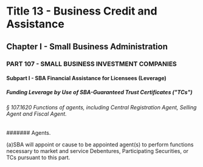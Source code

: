 
# Title 13 - Business Credit and Assistance
## Chapter I - Small Business Administration
### PART 107 - SMALL BUSINESS INVESTMENT COMPANIES
#### Subpart I - SBA Financial Assistance for Licensees (Leverage)
##### Funding Leverage by Use of SBA-Guaranteed Trust Certificates ("TCs")
###### § 107.1620 Functions of agents, including Central Registration Agent, Selling Agent and Fiscal Agent.
####### Agents.

(a)SBA will appoint or cause to be appointed agent(s) to perform functions necessary to market and service Debentures, Participating Securities, or TCs pursuant to this part.

